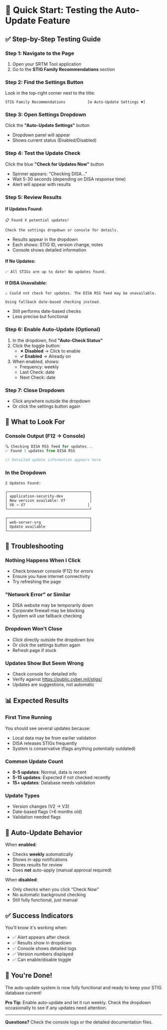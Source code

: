 # 🚀 Quick Start: Testing the Auto-Update Feature

## ✅ Step-by-Step Testing Guide

### **Step 1: Navigate to the Page**
1. Open your SRTM Tool application
2. Go to the **STIG Family Recommendations** section

### **Step 2: Find the Settings Button**
Look in the top-right corner next to the title:
```
STIG Family Recommendations          [⚙️ Auto-Update Settings ▼]
```

### **Step 3: Open Settings Dropdown**
Click the **"Auto-Update Settings"** button
- Dropdown panel will appear
- Shows current status (Enabled/Disabled)

### **Step 4: Test the Update Check**
Click the blue **"Check for Updates Now"** button
- Spinner appears: "Checking DISA..."
- Wait 5-30 seconds (depending on DISA response time)
- Alert will appear with results

### **Step 5: Review Results**

#### **If Updates Found:**
```
📋 Found X potential updates!

Check the settings dropdown or console for details.
```
- Results appear in the dropdown
- Each shows: STIG ID, version change, notes
- Console shows detailed information

#### **If No Updates:**
```
✅ All STIGs are up to date! No updates found.
```

#### **If DISA Unavailable:**
```
⚠️ Could not check for updates. The DISA RSS feed may be unavailable.

Using fallback date-based checking instead.
```
- Still performs date-based checks
- Less precise but functional

### **Step 6: Enable Auto-Update (Optional)**
1. In the dropdown, find **"Auto-Check Status"**
2. Click the toggle button:
   - **✗ Disabled** → Click to enable
   - **✓ Enabled** → Already on
3. When enabled, shows:
   - Frequency: weekly
   - Last Check: date
   - Next Check: date

### **Step 7: Close Dropdown**
- Click anywhere outside the dropdown
- Or click the settings button again

## 🎯 What to Look For

### **Console Output (F12 → Console)**
```javascript
🔍 Checking DISA RSS feed for updates...
✅ Found 3 updates from DISA RSS

// Detailed update information appears here
```

### **In the Dropdown**
```
2 Updates Found:

┌─────────────────────────────────────┐
│ application-security-dev            │
│ New version available: V7           │
│ V6 → V7                            │
└─────────────────────────────────────┘

┌─────────────────────────────────────┐
│ web-server-srg                      │
│ Update available                    │
└─────────────────────────────────────┘
```

## 🐛 Troubleshooting

### **Nothing Happens When I Click**
- Check browser console (F12) for errors
- Ensure you have internet connectivity
- Try refreshing the page

### **"Network Error" or Similar**
- DISA website may be temporarily down
- Corporate firewall may be blocking
- System will use fallback checking

### **Dropdown Won't Close**
- Click directly outside the dropdown box
- Or click the settings button again
- Refresh page if stuck

### **Updates Show But Seem Wrong**
- Check console for detailed info
- Verify against https://public.cyber.mil/stigs/
- Updates are suggestions, not automatic

## 📊 Expected Results

### **First Time Running**
You should see several updates because:
- Local data may be from earlier validation
- DISA releases STIGs frequently
- System is conservative (flags anything potentially outdated)

### **Common Update Count**
- **0-5 updates**: Normal, data is recent
- **5-15 updates**: Expected if not checked recently
- **15+ updates**: Database needs validation

### **Update Types**
- Version changes (V2 → V3)
- Date-based flags (>6 months old)
- Validation needed flags

## 🔄 Auto-Update Behavior

When **enabled**:
- Checks **weekly** automatically
- Shows in-app notifications
- Stores results for review
- Does **not** auto-apply (manual approval required)

When **disabled**:
- Only checks when you click "Check Now"
- No automatic background checking
- Still fully functional, just manual

## ✅ Success Indicators

You'll know it's working when:
- ✅ Alert appears after check
- ✅ Results show in dropdown
- ✅ Console shows detailed logs
- ✅ Version numbers displayed
- ✅ Can enable/disable toggle

## 🎉 You're Done!

The auto-update system is now fully functional and ready to keep your STIG database current!

**Pro Tip**: Enable auto-update and let it run weekly. Check the dropdown occasionally to see if any updates need attention.

---

**Questions?** Check the console logs or the detailed documentation files.